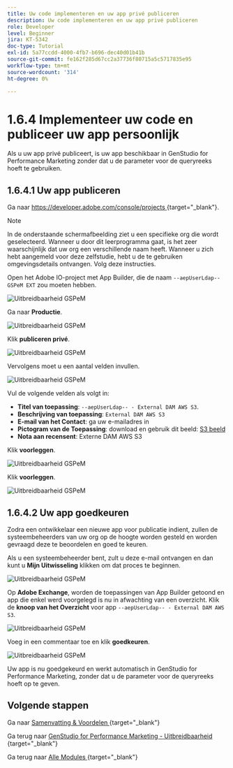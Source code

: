 ```yaml
---
title: Uw code implementeren en uw app privé publiceren
description: Uw code implementeren en uw app privé publiceren
role: Developer
level: Beginner
jira: KT-5342
doc-type: Tutorial
exl-id: 5a77ccdd-4000-4fb7-b696-dec40d01b41b
source-git-commit: fe162f285d67cc2a37736f80715a5c5717835e95
workflow-type: tm+mt
source-wordcount: '314'
ht-degree: 0%

---
```


# 1.6.4 Implementeer uw code en publiceer uw app persoonlijk

Als u uw app privé publiceert, is uw app beschikbaar in GenStudio for Performance Marketing zonder dat u de parameter voor de queryreeks hoeft te gebruiken.

## 1.6.4.1 Uw app publiceren

Ga naar [ https://developer.adobe.com/console/projects ](https://developer.adobe.com/console/projects){target="_blank"}.

>[!NOTE]
>
> In de onderstaande schermafbeelding ziet u een specifieke org die wordt geselecteerd. Wanneer u door dit leerprogramma gaat, is het zeer waarschijnlijk dat uw org een verschillende naam heeft. Wanneer u zich hebt aangemeld voor deze zelfstudie, hebt u de te gebruiken omgevingsdetails ontvangen. Volg deze instructies.

Open het Adobe IO-project met App Builder, die de naam `--aepUserLdap-- GSPeM EXT` zou moeten hebben.

![ Uitbreidbaarheid GSPeM ](./images/gspemextpub1.png)

Ga naar **Productie**.

![ Uitbreidbaarheid GSPeM ](./images/gspemextpub2.png)

Klik **publiceren privé**.

![ Uitbreidbaarheid GSPeM ](./images/gspemextpub3.png)

Vervolgens moet u een aantal velden invullen.

![ Uitbreidbaarheid GSPeM ](./images/gspemextpub4.png)

Vul de volgende velden als volgt in:

- **Titel van toepassing**: `--aepUserLdap-- - External DAM AWS S3`.
- **Beschrijving van toepassing**: `External DAM AWS S3`
- **E-mail van het Contact**: ga uw e-mailadres in
- **Pictogram van de Toepassing**: download en gebruik dit beeld: [ S3 beeld ](./images/s3.jpeg)
- **Nota aan recensent**: Externe DAM AWS S3

Klik **voorleggen**.

![ Uitbreidbaarheid GSPeM ](./images/gspemextpub5.png)

Klik **voorleggen**.

![ Uitbreidbaarheid GSPeM ](./images/gspemextpub6.png)

## 1.6.4.2 Uw app goedkeuren

Zodra een ontwikkelaar een nieuwe app voor publicatie indient, zullen de systeembeheerders van uw org op de hoogte worden gesteld en worden gevraagd deze te beoordelen en goed te keuren.

Als u een systeembeheerder bent, zult u deze e-mail ontvangen en dan kunt u **Mijn Uitwisseling** klikken om dat proces te beginnen.

![ Uitbreidbaarheid GSPeM ](./images/gspemextpub7.png)

Op **Adobe Exchange**, worden de toepassingen van App Builder getoond en app die enkel werd voorgelegd is nu in afwachting van een overzicht. Klik de **knoop van het Overzicht** voor app `--aepUserLdap-- - External DAM AWS S3`.

![ Uitbreidbaarheid GSPeM ](./images/gspemextpub8.png)

Voeg in een commentaar toe en klik **goedkeuren**.

![ Uitbreidbaarheid GSPeM ](./images/gspemextpub9.png)

Uw app is nu goedgekeurd en werkt automatisch in GenStudio for Performance Marketing, zonder dat u de parameter voor de queryreeks hoeft op te geven.

## Volgende stappen

Ga naar [ Samenvatting &amp; Voordelen ](./summary.md){target="_blank"}

Ga terug naar [ GenStudio for Performance Marketing - Uitbreidbaarheid ](./genstudioext.md){target="_blank"}

Ga terug naar [ Alle Modules ](./../../../overview.md){target="_blank"}
